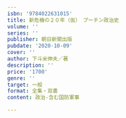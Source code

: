 ```yaml
---
isbn: '9784022631015'
title: 新危機の２０年（仮）　プーチン政治史
volume: ''
series: ''
publisher: 朝日新聞出版
pubdate: '2020-10-09'
cover: ''
author: 下斗米伸夫／著
description: ''
price: '1700'
genre: ''
target: 一般
format: 全集・双書
content: 政治-含む国防軍事

---
```

